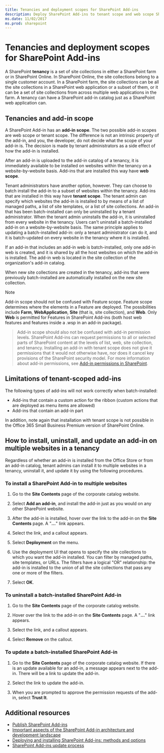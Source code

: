 ```yaml
---
title: Tenancies and deployment scopes for SharePoint Add-ins
description: Deploy SharePoint Add-ins to tenant scope and web scope SharePoint tenants. 
ms.date: 11/02/2017
ms.prod: sharepoint
---
```


# Tenancies and deployment scopes for SharePoint Add-ins

A SharePoint **tenancy** is a set of site collections in either a SharePoint farm or in SharePoint Online. In SharePoint Online, the site collections belong to a single customer account. In a SharePoint farm, the site collections can be all the site collections in a SharePoint web application or a subset of them, or it can be a set of site collections from across multiple web applications in the farm. A tenancy can have a SharePoint add-in catalog just as a SharePoint web application can.

<a name="AppScope"> </a>
## Tenancies and add-in scope

A SharePoint Add-in has an **add-in scope**. The two possible add-in scopes are web scope or tenant scope. The difference is not an intrinsic property of the add-in, and you, the developer, do not decide what the scope of your add-in is. The decision is made by tenant administrators as a side effect of how the add-in is installed. 

After an add-in is uploaded to the add-in catalog of a tenancy, it is immediately available to be installed on websites within the tenancy on a website-by-website basis. Add-ins that are installed this way have **web scope**. 

Tenant administrators have another option, however. They can choose to batch install the add-in to a subset of websites within the tenancy. Add-ins that are installed in this way have **tenant scope**. The tenant admin can specify which websites the add-in is installed to by means of a list of managed paths, a list of site templates, or a list of site collections. An add-in that has been batch-installed can only be uninstalled by a tenant administrator. When the tenant admin uninstalls the add-in, it is uninstalled from every website in the tenancy. Users can't uninstall a batch-installed add-in on a website-by-website basis. The same principle applies to updating a batch-installed add-in: only a tenant administrator can do it, and it is batch-updated on every website in the tenancy where it is installed.

If an add-in that includes an add-in web is batch-installed, only one add-in web is created, and it is shared by all the host websites on which the add-in is installed. The add-in web is located in the site collection of the organization's add-in catalog.

When new site collections are created in the tenancy, add-ins that were previously batch-installed are automatically installed on the new site collection.

> [!NOTE]
> Add-in scope should not be confused with Feature scope. Feature scope determines where the elements in a Feature are deployed. The possibilities include **Farm**, **WebApplication**, **Site** (that is, site collection), and **Web**. Only **Web** is permitted for Features in SharePoint Add-ins (both host web features and features inside a .wsp in an add-in package). 

> Add-in scope should also not be confused with add-in permission levels. SharePoint Add-ins can request permissions to all or selected parts of SharePoint content at the levels of list, web, site collection, and tenancy. Installing an add-in with tenant scope does not give it permissions that it would not otherwise have, nor does it cancel key provisions of the SharePoint security model. For more information about add-in permissions, see [Add-in permissions in SharePoint](add-in-permissions-in-sharepoint.md).

<a name="Tenant"> </a>
## Limitations of tenant-scoped add-ins

The following types of add-ins will not work correctly when batch-installed:

- Add-ins that contain a custom action for the ribbon (custom actions that are deployed as menu items are allowed)
- Add-ins that contain an add-in part

In addition, note again that installation with tenant scope is not possible in the Office 365 Small Business Premium version of SharePoint Online.

<a name="Web"> </a>
## How to install, uninstall, and update an add-in on multiple websites in a tenancy

Regardless of whether an add-in is installed from the Office Store or from an add-in catalog, tenant admins can install it to multiple websites in a tenancy, uninstall it, and update it by using the following procedures.

### To install a SharePoint Add-in to multiple websites

1. Go to the **Site Contents** page of the corporate catalog website.

2. Select **Add an add-in**, and install the add-in just as you would on any other SharePoint website.

3. After the add-in is installed, hover over the link to the add-in on the **Site Contents** page. A "**...**" link appears.

4. Select the link, and a callout appears.

5. Select **Deployment** on the menu.

6. Use the deployment UI that opens to specify the site collections to which you want the add-in installed. You can filter by managed paths, site templates, or URLs. The filters have a logical "OR" relationship: the add-in is installed to the union of all the site collections that pass any one or more of the filters.

7. Select **OK**.
    

### To uninstall a batch-installed SharePoint Add-in

1. Go to the **Site Contents** page of the corporate catalog website.

2. Hover over the link to the add-in on the **Site Contents** page. A "**...**" link appears.

3. Select the link, and a callout appears.

4. Select **Remove** on the callout.    
 

### To update a batch-installed SharePoint Add-in

1. Go to the **Site Contents** page of the corporate catalog website. If there is an update available for an add-in, a message appears next to the add-in. There will be a link to update the add-in.

2. Select the link to update the add-in.

3. When you are prompted to approve the permission requests of the add-in, select **Trust It**.   
 

## Additional resources
<a name="SP15tenancies_addlresources"> </a>

-  [Publish SharePoint Add-ins](publish-sharepoint-add-ins.md)    
-  [Important aspects of the SharePoint Add-in architecture and development landscape](important-aspects-of-the-sharepoint-add-in-architecture-and-development-landscap.md)   
-  [Deploying and installing SharePoint Add-ins: methods and options](deploying-and-installing-sharepoint-add-ins-methods-and-options.md) 
-  [SharePoint Add-ins update process](sharepoint-add-ins-update-process.md)
    
